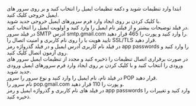 <p>ابتدا وارد تنظیمات شوید و دکمه تنظیمات ایمیل را انتخاب کنید و بر روی سرور های ایمیل خروجی کلیک کنید.<br>با کلیک کردن بر روی ایجاد وارد فرم سرورهای ایمیل خروجی جدید شوید.<br>در فیلد توضیحات بیشتر و از فیلتر نام ایمیل را وارد کنید و اولویت ایمیل را انتخاب کنید.<br>در فیلد سرور SMTP آدرس smtp.gmail.com را وارد کنید و پورت را 465 قرار دهید.<br>تایید هویت با را روی نام کاربری و امنیت اتصال را SSL/TLS قرار دهید.<br>در فیلد نام کاربری آدرس ایمیل و در فیلد گذرواژه رمز app passwords را وارد کنید و روی آزمون اتصال کلیک کنید.<br>در صورت برقراری اتصال تنظیمات را ذخیره کنید و مجدد از تنظیمات ایمیل سرور های ورودی را انتخاب کنید و با کلیک کردن بر روی ایجاد وارد فرم سرورهای ایمیل ورودی جدید شوید.<br>در فیلد نام، نام ایمیل را وارد کنید و نوع سرور را سرور POP قرار دهید.<br>نام سرور را pop.gmail.com و پورت را 110 قرار دهید.<br>در فیلد های نام کاربری و گذرواژه ایمیل و رمز app passwords وارد کنید و تغییرات را ذخیره کنید.</p>